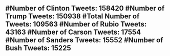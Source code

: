 #Number of Clinton Tweets: 158420
#Number of Trump Tweets: 150938
#Total Number of Tweets: 109563 
#Number of Rubio Tweets: 43163
#Number of Carson Tweets: 17554
#Number of Sanders Tweets: 15552
#Number of Bush Tweets: 15225
---
